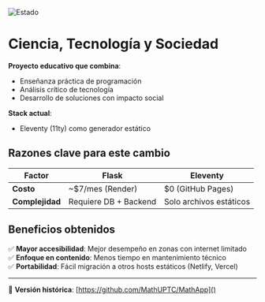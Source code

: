 ![Estado](https://img.shields.io/badge/status-active-brightgreen)
# Ciencia, Tecnología y Sociedad  

**Proyecto educativo que combina**:
- Enseñanza práctica de programación
- Análisis crítico de tecnología
- Desarrollo de soluciones con impacto social

**Stack actual**:  
- Eleventy (11ty) como generador estático  


## Razones clave para este cambio  
| Factor           | Flask               | Eleventy            |  
|------------------|---------------------|---------------------|  
| **Costo**        | ~$7/mes (Render)    | $0 (GitHub Pages)   |  
| **Complejidad**  | Requiere DB + Backend | Solo archivos estáticos |  

## Beneficios obtenidos  
✅ **Mayor accesibilidad**: Mejor desempeño en zonas con internet limitado  
✅ **Enfoque en contenido**: Menos tiempo en mantenimiento técnico  
✅ **Portabilidad**: Fácil migración a otros hosts estáticos (Netlify, Vercel)  

---

🔗 **Versión histórica**: [https://github.com/MathUPTC/MathApp]()  
